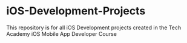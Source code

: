 # iOS-Development-Projects
This repository is for all iOS Development projects created in the Tech Academy iOS Mobile App Developer Course
